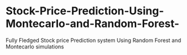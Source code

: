 # Stock-Price-Prediction-Using-Montecarlo-and-Random-Forest-
Fully Fledged Stock price Prediction system Using Random Forest and Montecarlo simulations 
